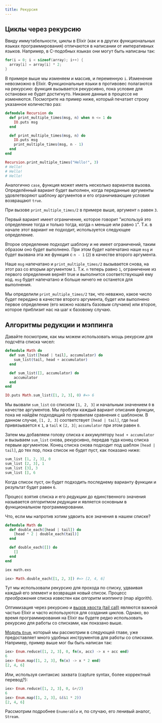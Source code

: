 ```yaml
---
title: Рекурсия
---
```


## Циклы через рекурсию

Ввиду иммутабельности, циклы в Elixir (как и в других функциональных языках программирования) отличаются в написании от императивных языков. Например, в C-подобных языках они могут быть написаны так:

```c
for(i = 0; i < sizeof(array); i++) {
  array[i] = array[i] * 2;
}
```

В примере выше мы изменяем и массив, и переменную `i`. Изменение невозможно в Elixir. Функциональные языки в противовес полагаются на рекурсию: функция вызывается рекурсивно, пока условие для остановки не будет достигнуто. Никакие данные в процессе не изменяются. Посмотрите на пример ниже, который печатает строку указанное количество раз:

```elixir
defmodule Recursion do
  def print_multiple_times(msg, n) when n <= 1 do
    IO.puts msg
  end

  def print_multiple_times(msg, n) do
    IO.puts msg
    print_multiple_times(msg, n - 1)
  end
end

Recursion.print_multiple_times("Hello!", 3)
# Hello!
# Hello!
# Hello!
```

Аналогично `case`, функция может иметь несколько вариантов вызова. Определённый вариант будет выполнен, когда переданные аргументы удовлетворяют шаблону аргументов и его ограничивающие условия возвращают `true`.

При вызове `print_multiple_times/2` в примере выше, аргумент `n` равен `3`.

Первый вариант имеет ограничение, которое говорит "используй это определение тогда и только тогда, когда `n` меньше или равно `1`". Т.к. в начале этот вариант не подходит, используется следующее определение.

Второе определение подходит шаблону и не имеет ограничений, таким образом оно будет выполнено. При этом будет напечатано наше `msg` и будет вызвана эта же функция с `n - 1` (`2`) в качестве второго аргумента.

Наше `msg` напечатано и `print_multiple_times/2` вызывается снова, на этот раз со вторым аргументом `1`. Т.к. `n` теперь равно `1`, ограничение из первого определения вернёт true и выполнится соответствующий ему код. `msg` будет напечатано и больше ничего не останется для выполнения.

Мы определили `print_multiple_times/2` так, что неважно, какое число будет передано в качестве второго аргумента, будет или выполнено первое определение (его можно назвать базовым случаем) или второе, которое приблизит нас на шаг к базовому случаю.

## Алгоритмы редукции и мэппинга

Давайте посмотрим, как мы можем использовать мощь рекурсии для подсчёта списка чисел:

```elixir
defmodule Math do
  def sum_list([head | tail], accumulator) do
    sum_list(tail, head + accumulator)
  end

  def sum_list([], accumulator) do
    accumulator
  end
end

IO.puts Math.sum_list([1, 2, 3], 0) #=> 6
```

Мы вызвали `sum_list` со списком `[1, 2, 3]` и начальным значением `0` в качестве аргументов. Мы пробуем каждый вариант описания функции, пока не найдём подходящий по правилам сравнения с шаблоном. В данном случае, `[1, 2, 3]` соответствует `[head | tail]`, где `head` привязывается к `1`, а `tail` к `[2, 3]`; `accumulator` при этом равен `0`.

Затем мы добавляем голову списка к аккумулятору `head + accumulator` и вызываем `sum_list` снова, рекурсивно, передав туда конец списка первым аргументом. Конец списка снова подходит под шаблон `[head | tail]`, до тех пор, пока список не будет пуст, как показано ниже:

```elixir
sum_list [1, 2, 3], 0
sum_list [2, 3], 1
sum_list [3], 3
sum_list [], 6
```

Когда список пуст, он будет подходить последнему варианту функции и результат будет равен `6`.

Процесс взятия списка и его _редукции_ до единственного значения называется _алгоритмом редукции_ и является основным в функциональном программировании.

Что, если мы напротив хотим удвоить все значения в нашем списке?

```elixir
defmodule Math do
  def double_each([head | tail]) do
    [head * 2 | double_each(tail)]
  end

  def double_each([]) do
    []
  end
end
```

```bash
iex math.exs
```

```elixir
iex> Math.double_each([1, 2, 3]) #=> [2, 4, 6]
```

Тут мы использовали рекурсию для прохода по списку, удваивая каждый его элемент и возвращая новый список. Процесс _преображения_ списка известен как _алгоритм мэппинга_ (map algorith).

Оптимизация через рекурсию и [вызов хвоста (tail call)](https://en.wikipedia.org/wiki/Tail_call) являются важной частью Elixir и часто используются для создания циклов. Однако, во время программирования на Elixir вы будете редко использовать рекурсию для работы со списками, как показано выше.

[Модуль `Enum`](https://hexdocs.pm/elixir/Enum.html), который мы рассмотрим в следующей главе, уже предоставляет много удобных инструментов для работы со списками. Например, пример выше мог бы быть написан так:

```elixir
iex> Enum.reduce([1, 2, 3], 0, fn(x, acc) -> x + acc end)
6
iex> Enum.map([1, 2, 3], fn(x) -> x * 2 end)
[2, 4, 6]
```

Или, используя синтаксис захвата (capture syntax, более корректный перевод?):

```elixir
iex> Enum.reduce([1, 2, 3], 0, &+/2)
6
iex> Enum.map([1, 2, 3], &(&1 * 2))
[2, 4, 6]
```

Рассмотрим подробнее `Enumerable` и, по случаю, его ленивый аналог, `Stream`.
